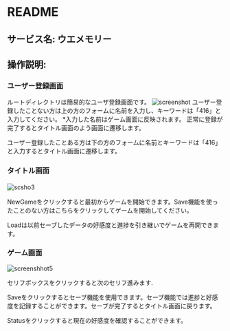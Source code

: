 # README

## サービス名: ウエメモリー

## 操作説明:　
### ユーザー登録画面
ルートディレクトリは簡易的なユーザ登録画面です。
![screenshot](https://user-images.githubusercontent.com/112907406/230546258-a8db0e88-d19f-470d-985d-22eccaecb837.jpg)
 ユーザー登録したことない方は上の方のフォームに名前を入力し、キーワードは「416」と入力してください。
 *入力した名前はゲーム画面に反映されます。
 正常に登録が完了するとタイトル画面のよう画面に遷移します。
 
 ユーザー登録したことある方は下の方のフォームに名前とキーワードは「416」と入力するとタイトル画面に遷移します。
 
 ### タイトル画面

![scsho3](https://user-images.githubusercontent.com/112907406/230549462-ef19e2a3-b22f-4f0c-8408-03480bf8462f.jpg)　　

NewGameをクリックすると最初からゲームを開始できます。Save機能を使ったことのない方はこちらをクリックしてゲームを開始してください。　　

Loadは以前セーブしたデータの好感度と進捗を引き継いでゲームを再開できます。

### ゲーム画面  

![screenshhot5](https://user-images.githubusercontent.com/112907406/230554665-4c750689-c214-431b-b36f-34a9f0ffb609.jpg)

セリフボックスをクリックすると次のセリフ進みます.

Saveをクリックするとセーブ機能を使用できます。セーブ機能では進捗と好感度を記録することができます。セーブが完了するとタイトル画面に戻ります。

Statusをクリックすると現在の好感度を確認することができます。